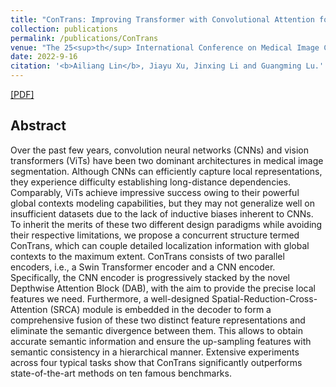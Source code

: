```yaml
---
title: "ConTrans: Improving Transformer with Convolutional Attention for Medical Image Segmentation"
collection: publications
permalink: /publications/ConTrans
venue: "The 25<sup>th</sup> International Conference on Medical Image Computing and Computer Assisted Intervention (MICCAI 2022)"
date: 2022-9-16
citation: '<b>Ailiang Lin</b>, Jiayu Xu, Jinxing Li and Guangming Lu.'
---
```


[[PDF]](https://conferences.miccai.org/2022/papers/107-Paper1211.html)

## Abstract
Over the past few years, convolution neural networks (CNNs) and vision transformers (ViTs) have been two dominant architectures in medical image segmentation. Although CNNs can efficiently capture local representations, they experience difficulty establishing long-distance dependencies. Comparably, ViTs achieve impressive success owing to their powerful global contexts modeling capabilities, but they may not generalize well on insufficient datasets due to the lack of inductive biases inherent to CNNs. To inherit the merits of these two different design paradigms while avoiding their respective limitations, we propose a concurrent structure termed ConTrans, which can couple detailed localization information with global contexts to the maximum extent. ConTrans consists of two parallel encoders, i.e., a Swin Transformer encoder and a CNN encoder. Specifically, the CNN encoder is progressively stacked by the novel Depthwise Attention Block (DAB), with the aim to provide the precise local features we need. Furthermore, a well-designed Spatial-Reduction-Cross-Attention (SRCA) module is embedded in the decoder to form a comprehensive fusion of these two distinct feature representations and eliminate the semantic divergence between them. This allows to obtain accurate semantic information and ensure the up-sampling features with semantic consistency in a hierarchical manner. Extensive experiments across four typical tasks show that ConTrans significantly outperforms state-of-the-art methods on ten famous benchmarks.